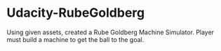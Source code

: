 # Udacity-RubeGoldberg
Using given assets, created a Rube Goldberg Machine Simulator. Player must build a machine to get the ball to the goal.
